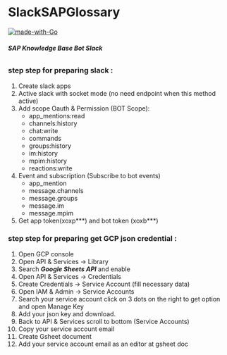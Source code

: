 # **SlackSAPGlossary**
[![made-with-Go](https://img.shields.io/badge/Made%20with-Go-1f425f.svg)](http://golang.org)

###### **_SAP Knowledge Base Bot Slack_**

### step step for preparing slack :

1. Create slack apps
2. Active slack with socket mode (no need endpoint when this method active)
3. Add scope Oauth & Permission (BOT Scope):
   - app_mentions:read
   - channels:history
   - chat:write
   - commands
   - groups:history
   - im:history
   - mpim:history
   - reactions:write
4. Event and subscription (Subscribe to bot events)
   - app_mention
   - message.channels
   - message.groups
   - message.im
   - message.mpim
5. Get app token(xoxp***) and bot token (xoxb***)

### step step for preparing get GCP json credential :
1. Open GCP console
2. Open API & Services -> Library
3. Search **_Google Sheets API_** and enable
4. Open API & Services -> Credentials
5. Create Credentials -> Service Account (fill necessary data)
6. Open IAM & Admin -> Service Accounts
7. Search your service account click on 3 dots on the right to get option and open Manage Key
8. Add your json key and download.
9. Back to API & Services scroll to bottom (Service Accounts)
10. Copy your service account email
11. Create Gsheet document
12. Add your service account email as an editor at gsheet doc
